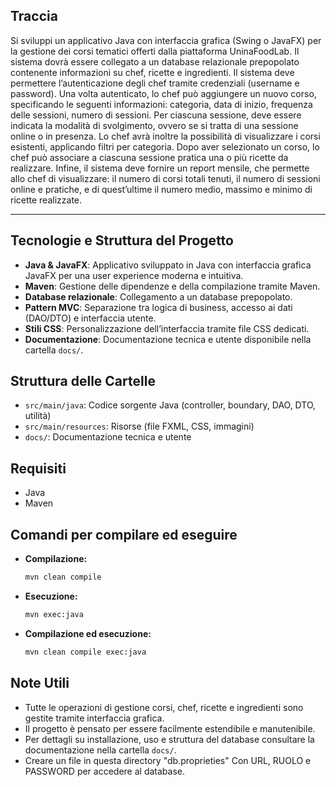 ## Traccia

Si sviluppi un applicativo Java con interfaccia grafica (Swing o JavaFX) per la gestione dei corsi tematici offerti dalla piattaforma UninaFoodLab. Il sistema dovrà essere collegato a un database relazionale prepopolato contenente informazioni su chef, ricette e ingredienti. Il sistema deve permettere l’autenticazione degli chef tramite credenziali (username e password). Una volta autenticato, lo chef può aggiungere un nuovo corso, specificando le seguenti informazioni: categoria, data di inizio, frequenza delle sessioni, numero di sessioni. Per ciascuna sessione, deve essere indicata la modalità di svolgimento, ovvero se si tratta di una sessione online o in presenza. Lo chef avrà inoltre la possibilità di visualizzare i corsi esistenti, applicando filtri per categoria. Dopo aver selezionato un corso, lo chef può associare a ciascuna sessione pratica una o più ricette da realizzare. Infine, il sistema deve fornire un report mensile, che permette allo chef di visualizzare: il numero di corsi totali tenuti, il numero di sessioni online e pratiche, e di quest’ultime il numero medio, massimo e minimo di ricette realizzate.

---

## Tecnologie e Struttura del Progetto

- **Java & JavaFX**: Applicativo sviluppato in Java con interfaccia grafica JavaFX per una user experience moderna e intuitiva.
- **Maven**: Gestione delle dipendenze e della compilazione tramite Maven.
- **Database relazionale**: Collegamento a un database prepopolato.
- **Pattern MVC**: Separazione tra logica di business, accesso ai dati (DAO/DTO) e interfaccia utente.
- **Stili CSS**: Personalizzazione dell’interfaccia tramite file CSS dedicati.
- **Documentazione**: Documentazione tecnica e utente disponibile nella cartella `docs/`.

## Struttura delle Cartelle

- `src/main/java`: Codice sorgente Java (controller, boundary, DAO, DTO, utilità)
- `src/main/resources`: Risorse (file FXML, CSS, immagini)
- `docs/`: Documentazione tecnica e utente

## Requisiti

- Java
- Maven

## Comandi per compilare ed eseguire

- **Compilazione:**
  ```bash
  mvn clean compile
  ```
- **Esecuzione:**
  ```bash
  mvn exec:java
  ```
- **Compilazione ed esecuzione:**
  ```bash
  mvn clean compile exec:java
  ```

## Note Utili

- Tutte le operazioni di gestione corsi, chef, ricette e ingredienti sono gestite tramite interfaccia grafica.
- Il progetto è pensato per essere facilmente estendibile e manutenibile.
- Per dettagli su installazione, uso e struttura del database consultare la documentazione nella cartella `docs/`.
- Creare un file in questa directory "db.proprieties" Con URL, RUOLO e PASSWORD per accedere al database.




